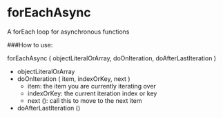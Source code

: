# forEachAsync
A forEach loop for asynchronous functions

###How to use:

forEachAsync ( objectLiteralOrArray, doOnIteration, doAfterLastIteration )
- objectLiteralOrArray
- doOnIteration ( item, indexOrKey, next )
  - item: the item you are currently iterating over
  - indexOrKey: the current iteration index or key
  - next (): call this to move to the next item
- doAfterLastIteration ()
